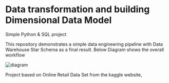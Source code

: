 # Data transformation and building Dimensional Data Model
Simple Python &amp; SQL project 

This repository demonstrates a simple data engineering pipeline with Data Warehouse Star Schema as a final result.
Below Diagram shows the overall workflow

![diagram](https://github.com/user-attachments/assets/5f0807bd-5fe3-4e05-9ceb-d209e9046119)

Project based on Online Retail Data Set from the kaggle website, 

